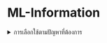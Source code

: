 # ML-Information

<details>
    <summary>การเลือกใช้ตามปัญหาที่ต้องการ</summary>
     - ปัญหา Classification 
        - เกี่ยวกับการจัดหมวดหมู่ เช่น จัดหมวดหมู่คำ
        - Activation จะเกี่ยวกับตัวเลขที่มีขอบเขตชัดเจน
            - Sigmoid โดยจะใช้กับการวิเคราะห์ว่าใช้หรือไม่ เกิดหรือไม่เกิด
            - Binary Crossentropy : Binary จะมีค่าแค่ 0 กับ 1
            - Multi label , multi class
            - Softmax จะเป็นการวิเคราะห์โดย output ทั้งหมดรวมกันจะได้ 1 แนวเดียวกับ Sigmoid แต่จะเห็นเป็นอัตราหรือ % แบบชัดเจน
            - Sparse_categorical_crossentropy
            - Multi class
            - ช่วงดูตามรูปในส่วนของ Range
        - Loss
            - Binary Crossentropy
            - Sparse Categorical Crossentropy
     
    ปัญหา Regression 
 - เกี่ยวกับการทำนาย เป็นเชิงตัวเลข เช่น การคำนวณแนวโน้มราคาสินค้า
   - Activation ตัวเลขที่ไม่มีขอบเขตชัดเจน
     - Linear ใช้สำหรับตัวเลขที่ต้องการ
     - ReLU ใช้สำหรับตัด input ที่น้อยกว่า 0
     - ช่วงดูตามรูปในส่วนของ Range
   - Loss
     - Mean Squared Error

 ![Alt text](image/image.png)
</details>
  